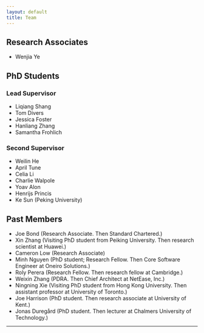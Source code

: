 ```yaml
---
layout: default
title: Team
---
```


## Research Associates
* Wenjia Ye 

## PhD Students

### Lead Supervisor 
* Liqiang Shang
* Tom	Divers
* Jessica Foster 
* Hanliang Zhang 
* Samantha Frohlich 

### Second Supervisor 
* Weilin He
* April Tune
* Celia Li 
* Charlie Walpole 
* Yoav Alon 
* Henrijs	Princis
* Ke Sun (Peking University)


## Past Members

* Joe Bond (Research Associate. Then Standard Chartered.)
* Xin Zhang (Visiting PhD student from Peiking University. Then research scientist at Huawei.)
* Cameron Low (Research Associate)
* Minh Nguyen (PhD student; Research Fellow. Then Core Software Engineer at Oneiro Solutions.)
* Roly Perera (Research Fellow. Then research fellow at Cambridge.) 
* Weixin Zhang (PDRA. Then Chief Architect at NetEase, Inc.)
* Ningning Xie (Visiting PhD student from Hong Kong University. Then assistant professor at University of Toronto.)
* Joe Harrison (PhD student. Then research associate at University of Kent.)
* Jonas Duregård (PhD student. Then lecturer at Chalmers University of Technology.)

---

